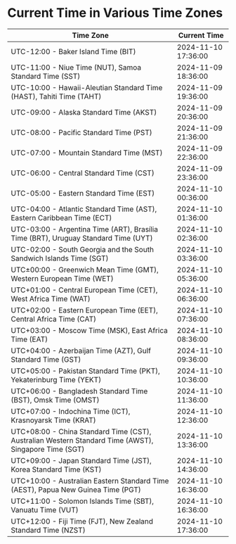 # Current Time in Various Time Zones

| Time Zone | Current Time |
|-----------|--------------|
| UTC-12:00 - Baker Island Time (BIT) | 2024-11-10 17:36:00 |
| UTC-11:00 - Niue Time (NUT), Samoa Standard Time (SST) | 2024-11-09 18:36:00 |
| UTC-10:00 - Hawaii-Aleutian Standard Time (HAST), Tahiti Time (TAHT) | 2024-11-09 19:36:00 |
| UTC-09:00 - Alaska Standard Time (AKST) | 2024-11-09 20:36:00 |
| UTC-08:00 - Pacific Standard Time (PST) | 2024-11-09 21:36:00 |
| UTC-07:00 - Mountain Standard Time (MST) | 2024-11-09 22:36:00 |
| UTC-06:00 - Central Standard Time (CST) | 2024-11-09 23:36:00 |
| UTC-05:00 - Eastern Standard Time (EST) | 2024-11-10 00:36:00 |
| UTC-04:00 - Atlantic Standard Time (AST), Eastern Caribbean Time (ECT) | 2024-11-10 01:36:00 |
| UTC-03:00 - Argentina Time (ART), Brasília Time (BRT), Uruguay Standard Time (UYT) | 2024-11-10 02:36:00 |
| UTC-02:00 - South Georgia and the South Sandwich Islands Time (SGT) | 2024-11-10 03:36:00 |
| UTC±00:00 - Greenwich Mean Time (GMT), Western European Time (WET) | 2024-11-10 05:36:00 |
| UTC+01:00 - Central European Time (CET), West Africa Time (WAT) | 2024-11-10 06:36:00 |
| UTC+02:00 - Eastern European Time (EET), Central Africa Time (CAT) | 2024-11-10 07:36:00 |
| UTC+03:00 - Moscow Time (MSK), East Africa Time (EAT) | 2024-11-10 08:36:00 |
| UTC+04:00 - Azerbaijan Time (AZT), Gulf Standard Time (GST) | 2024-11-10 09:36:00 |
| UTC+05:00 - Pakistan Standard Time (PKT), Yekaterinburg Time (YEKT) | 2024-11-10 10:36:00 |
| UTC+06:00 - Bangladesh Standard Time (BST), Omsk Time (OMST) | 2024-11-10 11:36:00 |
| UTC+07:00 - Indochina Time (ICT), Krasnoyarsk Time (KRAT) | 2024-11-10 12:36:00 |
| UTC+08:00 - China Standard Time (CST), Australian Western Standard Time (AWST), Singapore Time (SGT) | 2024-11-10 13:36:00 |
| UTC+09:00 - Japan Standard Time (JST), Korea Standard Time (KST) | 2024-11-10 14:36:00 |
| UTC+10:00 - Australian Eastern Standard Time (AEST), Papua New Guinea Time (PGT) | 2024-11-10 16:36:00 |
| UTC+11:00 - Solomon Islands Time (SBT), Vanuatu Time (VUT) | 2024-11-10 16:36:00 |
| UTC+12:00 - Fiji Time (FJT), New Zealand Standard Time (NZST) | 2024-11-10 17:36:00 |
